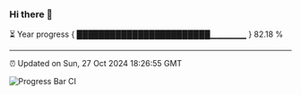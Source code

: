 ### Hi there 👋

⏳ Year progress { ████████████████████████▁▁▁▁▁▁ } 82.18 %

---

⏰ Updated on Sun, 27 Oct 2024 18:26:55 GMT

![Progress Bar CI](https://github.com/ZhaoGui/ZhaoGui/workflows/Progress%20Bar%20CI/badge.svg)
